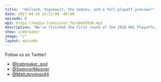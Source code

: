 ```yaml
---
title:  "Holland, Vigneault, the Sedins, and a full playoff preview!"
date: 2017-04-26 12:11:00 -06:00
episode: 8
mp3: https://media.transistor.fm/48dd5950.mp3
description: "We've finished the first round of the 2018 NHL Playoffs, so its time to look back, while also looking ahead. Hear our predictions for round 2, and see how far off we were in round 1."
show: icebreaker
image: "/"
layout: episode
---
```


Follow us on Twitter!

* [@Icebreaker_pod](https://twitter.com/icebreaker_pod)
* [@SpencerMeisner](https://twitter.com/spencermeisner)
* [@MattJennings44](https://twitter.com/mattjennings44)
